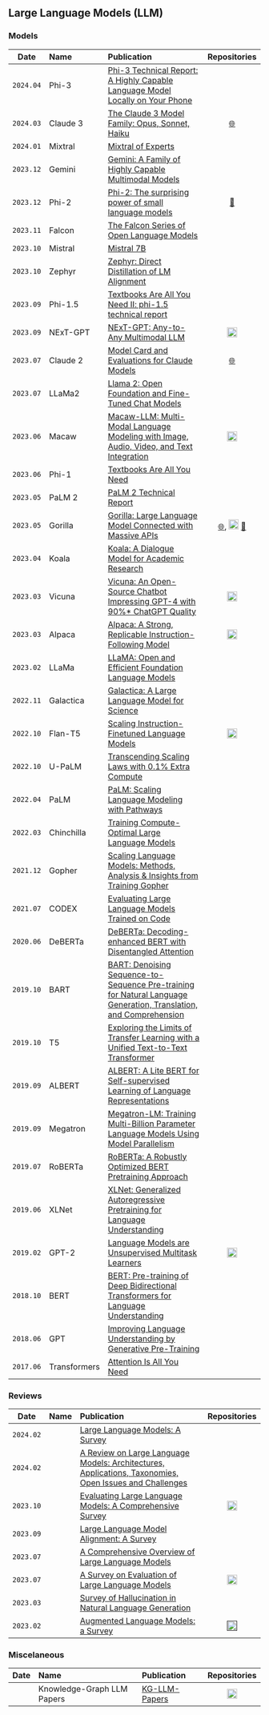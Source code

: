 ## Large Language Models (LLM)

### Models

<!-- 
[<img src="../assets/github.png" width="20" />]()
[🤗]() 
[🌐]()
-->


|   Date    |     Name     | Publication | Repositories |
| :-------: | :---------- | :--------- | :---------: |
| `2024.04` | Phi-3         | [Phi-3 Technical Report: A Highly Capable Language Model Locally on Your Phone](https://arxiv.org/abs/2404.14219v3) |  |
| `2024.03` | Claude 3      | [The Claude 3 Model Family: Opus, Sonnet, Haiku](https://www-cdn.anthropic.com/f2986af8d052f26236f6251da62d16172cfabd6e/claude-3-model-card.pdf) |  [🌐](https://www.anthropic.com/news/claude-3-family) |
| `2024.01` | Mixtral       | [Mixtral of Experts](https://arxiv.org/abs/2401.04088) |  |
| `2023.12` | Gemini        | [Gemini: A Family of Highly Capable Multimodal Models](https://arxiv.org/abs/2312.11805) |  |
| `2023.12` | Phi-2         | [Phi-2: The surprising power of small language models](https://www.microsoft.com/en-us/research/blog/phi-2-the-surprising-power-of-small-language-models/) | [🤗](https://huggingface.co/microsoft/phi-2) |
| `2023.11` | Falcon        | [The Falcon Series of Open Language Models](https://arxiv.org/abs/2311.16867) |  |
| `2023.10` | Mistral       | [Mistral 7B](https://arxiv.org/abs/2310.06825) |  |
| `2023.10` | Zephyr        | [Zephyr: Direct Distillation of LM Alignment](https://arxiv.org/abs/2310.16944) |  |
| `2023.09` | Phi-1.5       | [Textbooks Are All You Need II: phi-1.5 technical report](https://arxiv.org/abs/2309.05463) |  |
| `2023.09` | NExT-GPT      | [NExT-GPT: Any-to-Any Multimodal LLM](https://arxiv.org/abs/2309.05519) | [<img src="../assets/github.png" width="20" />](https://github.com/NExT-GPT/NExT-GPT) |
| `2023.07` | Claude 2      | [Model Card and Evaluations for Claude Models](https://www-cdn.anthropic.com/bd2a28d2535bfb0494cc8e2a3bf135d2e7523226/Model-Card-Claude-2.pdf) |  [🌐](https://www.anthropic.com/news/claude-2) |
| `2023.07` | LLaMa2        | [Llama 2: Open Foundation and Fine-Tuned Chat Models](https://arxiv.org/abs/2307.09288) |  |
| `2023.06` | Macaw         | [Macaw-LLM: Multi-Modal Language Modeling with Image, Audio, Video, and Text Integration](https://arxiv.org/abs/2306.09093) | [<img src="../assets/github.png" width="20" />](https://github.com/lyuchenyang/Macaw-LLM) |
| `2023.06` | Phi-1         | [Textbooks Are All You Need](https://arxiv.org/abs/2306.11644) |  |
| `2023.05` | PaLM 2        | [PaLM 2 Technical Report](https://arxiv.org/abs/2305.10403) |  |
| `2023.05` | Gorilla       | [Gorilla: Large Language Model Connected with Massive APIs](https://arxiv.org/abs/2305.15334) | [🌐](https://gorilla.cs.berkeley.edu/), [<img src="../assets/github.png" width="20" />](https://github.com/ShishirPatil/gorilla) [🤗](https://huggingface.co/gorilla-llm) |
| `2023.04` | Koala         | [Koala: A Dialogue Model for Academic Research](https://bair.berkeley.edu/blog/2023/04/03/koala/) |  |
| `2023.03` | Vicuna        | [Vicuna: An Open-Source Chatbot Impressing GPT-4 with 90%* ChatGPT Quality](https://lmsys.org/blog/2023-03-30-vicuna/) | [<img src="../assets/github.png" width="20" />](https://github.com/lm-sys/FastChat) |
| `2023.03` | Alpaca        | [Alpaca: A Strong, Replicable Instruction-Following Model](https://crfm.stanford.edu/2023/03/13/alpaca.html) | [<img src="../assets/github.png" width="20" />](https://github.com/tatsu-lab/stanford_alpaca) |
| `2023.02` | LLaMa         | [LLaMA: Open and Efficient Foundation Language Models](https://arxiv.org/abs/2302.13971) |  |
| `2022.11` | Galactica     | [Galactica: A Large Language Model for Science](https://arxiv.org/abs/2211.09085) |  |
| `2022.10` | Flan-T5       | [Scaling Instruction-Finetuned Language Models](https://arxiv.org/abs/2210.11416) | [<img src="../assets/github.png" width="20" />](https://github.com/google-research/t5x/blob/main/docs/models.md#flan-t5-checkpoints) |
| `2022.10` | U-PaLM        | [Transcending Scaling Laws with 0.1% Extra Compute](https://arxiv.org/abs/2210.11399) |  |
| `2022.04` | PaLM          | [PaLM: Scaling Language Modeling with Pathways](https://arxiv.org/abs/2204.02311) |  |
| `2022.03` | Chinchilla    | [Training Compute-Optimal Large Language Models](https://arxiv.org/abs/2203.15556) |  |
| `2021.12` | Gopher        | [Scaling Language Models: Methods, Analysis & Insights from Training Gopher](https://arxiv.org/abs/2112.11446) |  |
| `2021.07` | CODEX         | [Evaluating Large Language Models Trained on Code](https://arxiv.org/abs/2107.03374) |  |
| `2020.06` | DeBERTa       | [DeBERTa: Decoding-enhanced BERT with Disentangled Attention](https://arxiv.org/abs/2006.03654) |  |
| `2019.10` | BART          | [BART: Denoising Sequence-to-Sequence Pre-training for Natural Language Generation, Translation, and Comprehension](https://arxiv.org/abs/1910.13461) |  |
| `2019.10` | T5            | [Exploring the Limits of Transfer Learning with a Unified Text-to-Text Transformer](https://arxiv.org/abs/1910.10683) |  |
| `2019.09` | ALBERT        | [ALBERT: A Lite BERT for Self-supervised Learning of Language Representations](https://arxiv.org/abs/1909.11942) |  |
| `2019.09` | Megatron      | [Megatron-LM: Training Multi-Billion Parameter Language Models Using Model Parallelism](https://arxiv.org/abs/1909.08053) |  |
| `2019.07` | RoBERTa       | [RoBERTa: A Robustly Optimized BERT Pretraining Approach](https://arxiv.org/abs/1907.11692) |  |
| `2019.06` | XLNet         | [XLNet: Generalized Autoregressive Pretraining for Language Understanding](https://arxiv.org/abs/1906.08237) |  |
| `2019.02` | GPT-2         | [Language Models are Unsupervised Multitask Learners](https://d4mucfpksywv.cloudfront.net/better-language-models/language_models_are_unsupervised_multitask_learners.pdf) | [<img src="../assets/github.png" width="20" />](https://github.com/openai/gpt-2) |
| `2018.10` | BERT          | [BERT: Pre-training of Deep Bidirectional Transformers for Language Understanding](https://arxiv.org/abs/1810.04805) |  |
| `2018.06` | GPT           | [Improving Language Understanding by Generative Pre-Training](https://cdn.openai.com/research-covers/language-unsupervised/language_understanding_paper.pdf) |  |
| `2017.06` | Transformers  | [Attention Is All You Need](https://arxiv.org/abs/1706.03762) |  |

### Reviews

|   Date    |     Name     | Publication | Repositories |
| :-------: | :---------- | :--------- | :---------: |
| `2024.02` |  | [Large Language Models: A Survey](https://arxiv.org/abs/2402.06196) | |
| `2024.02` |  | [A Review on Large Language Models: Architectures, Applications, Taxonomies, Open Issues and Challenges](https://ieeexplore.ieee.org/document/10433480) | |
| `2023.10` |  | [Evaluating Large Language Models: A Comprehensive Survey](https://arxiv.org/abs/2310.19736) | [<img src="../assets/github.png" width="20" />](https://github.com/tjunlp-lab/Awesome-LLMs-Evaluation-Papers) |
| `2023.09` |  | [Large Language Model Alignment: A Survey](https://arxiv.org/abs/2309.15025) |  |
| `2023.07` |  | [A Comprehensive Overview of Large Language Models](https://arxiv.org/abs/2307.06435) |  |
| `2023.07` |  | [A Survey on Evaluation of Large Language Models](https://arxiv.org/abs/2307.03109) | [<img src="../assets/github.png" width="20" />](https://github.com/MLGroupJLU/LLM-eval-survey) |
| `2023.03` |  | [Survey of Hallucination in Natural Language Generation](https://dl.acm.org/doi/10.1145/3571730) |  |
| `2023.02` |  | [Augmented Language Models: a Survey](https://arxiv.org/abs/2302.07842) | [<img src="../assets/github.png" width="20" />]() |



### Miscelaneous

|   Date    |     Name      | Publication | Repositories |
| :-------: | :----------   | :--------- | :---------: |
|  | Knowledge-Graph LLM Papers | [KG-LLM-Papers]() | [<img src="../assets/github.png" width="20" />](https://github.com/zjukg/KG-LLM-Papers) |

